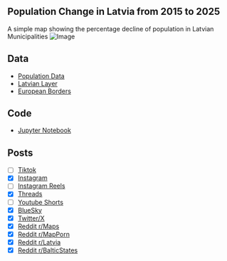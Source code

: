 ## Population Change in Latvia from 2015 to 2025
A simple map showing the percentage decline of population in Latvian Municipalities
![Image](https://drive.google.com/uc?export=view&id=1FvbLimLs3ZM0ixCLNtj6E2MvmB66LSBO)

## Data
* [Population Data](https://data.stat.gov.lv/pxweb/en/OSP_PUB/START__POP__IR__IRE/IRE031/table/tableViewLayout1/)
* [Latvian Layer](https://gis.lgia.gov.lv/arcgis/rest/services/KP_OVERLAYS/Robezas/FeatureServer/9)
* [European Borders](https://ec.europa.eu/eurostat/web/gisco/geodata/administrative-units/countries)

## Code
* [Jupyter Notebook](FormatData.ipynb)

## Posts
- [ ] [Tiktok]()
- [x] [Instagram](https://www.instagram.com/p/DLIJ2oUxZok/)
- [ ] [Instagram Reels]()
- [x] [Threads](https://www.threads.com/@vinemapper/post/DLIJ3HFxFWM)
- [ ] [Youtube Shorts]()
- [x] [BlueSky](https://bsky.app/profile/vinemapper.bsky.social/post/3ls2dn53k5c2o)
- [x] [Twitter/X](https://x.com/VineMapper/status/1936081645041602659)
- [x] [Reddit r/Maps](https://www.reddit.com/r/Maps/comments/1lg6mtn/percent_change_in_population_by_latvian/)
- [x] [Reddit r/MapPorn](https://www.reddit.com/r/MapPorn/comments/1lg6mr5/percent_change_in_population_by_latvian/)
- [x] [Reddit r/Latvia](https://www.reddit.com/r/latvia/comments/1lg6ovi/percent_change_in_population_by_latvian/)
- [x] [Reddit r/BalticStates](https://www.reddit.com/r/BalticStates/comments/1lg6ymg/percent_change_in_population_by_latvian/
)
